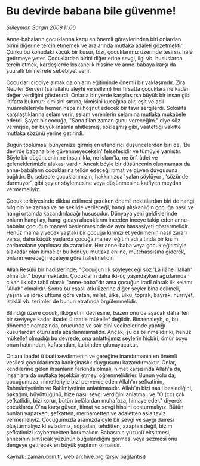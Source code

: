 # Bu devirde babana bile güvenme!

*Süleyman Sargın 2009.11.06*

<tr><td class="metin" colspan="2" style="padding-top: 20px; padding-left: 5px; ">Anne-babaların çocuklarına karşı en önemli görevlerinden biri onlardan birini diğerine tercih etmemek ve aralarında mutlaka adaleti gözetmektir. Çünkü bu konudaki küçük bir kusur, bizi, çocuklarımız üzerinde tesirsiz hâle getirmeye yeter. Çocuklardan birini diğerlerine sevgi, ilgi  vb. hususlarda tercih etmek, kardeşlerde kıskançlık hissine ve anne-babaya karşı da şuuraltı bir nefrete sebebiyet verir.</td></tr><tr><td class="metin" colspan="2" style="padding-top: 20px; padding-left: 5px; "><p>Çocukları ciddiye almak da onların eğitiminde önemli bir yaklaşımdır. Zira Nebiler Serveri (sallallahu aleyhi ve sellem) her fırsatta çocuklara ne kadar değer verdiğini gösterirdi. Onlarla bir yerde karşılaşırsa büyük bir insan gibi iltifatta bulunur; kimisini sırtına, kimisini kucağına alır, eşit ve adil muameleleriyle hemen hepsini hoşnut edecek bir tavır sergilerdi. Sokakta karşılaştıklarına selam verir, selam verenlerin selamına mutlaka mukabele ederdi. Şayet bir çocuğa, "Sana filan zaman şunu vereceğim." diye söz vermişse, bir büyük insanla ahitleşmiş, sözleşmiş gibi, vaatettiği vakitte mutlaka sözünü yerine getirirdi.
<p>Bugün toplumsal bünyemize girmiş en utandırıcı düşüncelerden biri de, 'Bu devirde babana bile güvenmeyeceksin' felsefesidir ve tümüyle yanlıştır. Böyle bir düşüncenin ne insanlıkla, ne İslam'la, ne örf, âdet ve geleneklerimizle alakası vardır. Ancak böyle bir düşüncenin oluşmaması da anne-babaların çocuklarına telkin edeceği itimat ve güven duygusuna bağlıdır. Bu sebeple çocuklarımızın, hakkımızda 'yalan söylüyor', 'sözünde durmuyor', gibi şeyler söylemesine veya düşünmesine kat'iyen meydan vermemeliyiz.
<p>Çocuk terbiyesinde dikkat edilmesi gereken önemli noktalardan biri de hangi bilginin ne zaman ve ne şekilde verileceği, hangi alışkanlığın çocuğa nasıl ve hangi ortamda kazandırılacağı hususudur. Dünyaya yeni geldiklerinde onların hangi ay, hangi gıdayı alacaklarını inceden inceye takip eden anne-babalar çocuğun manevi beslenmesinde de aynı hassasiyeti göstermelidir. Henüz mama yiyecek yaştaki bir çocuğa kırmızı et yedirmenin nasıl zararı varsa, daha küçük yaşlarda çocuğa manevi eğitim adı altında bir kısım zorlamaların yapılması da zararlıdır. Her anne-baba veya çocuk eğitimiyle alakadar olan kimseler bu konuyu mutlaka ehline, mütehassısına giderek, onların vereceği reçeteye göre halletmelidir.
<p>Allah Resûlü bir hadislerinde; "Çocuğun ilk söyleyeceği söz 'Lâ ilâhe illallah' olmalıdır." buyurmaktadır. Çocukların daha iki-üç yaşındayken ağızlarından çıkan ilk söz tabiî olarak "anne-baba"dır ama çocuğun iradî olarak ilk kelamı "Allah" olmalıdır. Sonra bu esaslı atkı üzerine diğer şeyler bina edilmeli, yaşına ve idrak ufkuna göre vatan, millet, ülke, ülkü, toprak, bayrak, hürriyet, istiklâl vb. terimler de bunun etrafında örgülenmelidir.
<p>Bilindiği üzere çocuk, ilköğretim devresine, bazen onu da aşacak daha ileri bir seviyeye kadar ibadet ü taatle mükellef değildir. Binaenaleyh, o, bu dönemde namazında, orucunda ve sair dinî vecibelerinde yaptığı kusurlardan ötürü asla azarlanmamalıdır. Ancak, şu da bilinmelidir ki, henüz mükellef olmadığı bu devrede, ona anlattığımız şeylerin hiçbiri, ömür boyu onun hatırından, kafasından, kalbinden çıkmayacaktır.
<p>Onlara ibadet ü taati sevdirmenin ve gereğine inandırmanın en önemli vesilesi çocuklarımıza kadirşinaslık duygusunu kazandırmaktır. Onlar, kendilerine gelen ihsanların farkında olmalı, nimet karşısında Allah'a da, insanlara da mutlaka teşekkür etmeyi öğrenmelidirler. Bunun yolu da, çocuğumuza, nimetleriyle bizi perverde eden Allah'ın şefkatinin, Rahmâniyetinin ve Rahîmiyetinin anlatılmasıdır. Allah'ın bizi nasıl beslediğini, baktığını, büyüttüğünü, bize nasıl sevgi verdiğini anlatmalı ve "O (cc) çok şefkatlidir, bizi korur, bütün belâlardan muhafaza, himaye eder." diyerek çocuklarda O'na karşı güven, itimat ve sevgi hissini coşturmalıyız. Bütün bunları yaparken, şefkatten, merhametten ve adaletten asla taviz vermemeliyiz. Çocuğumuzla aramızda öyle bir sevgi ve saygı dairesi oluşturmalıyız ki evladımız, sopadan, tehditten, azaptan değil, bizim şefkatimizi kaybetmekten korkmalıdır. Babasının yüzünü ekşitmesi, annesinin sımsıcak yüzünün buğulandığını görmesi veya sezmesi onu dengeye getirecek en büyük yaptırım olmalıdır.<br/></p></p></p></p></p></p></td></tr>

Kaynak: [zaman.com.tr](http://zaman.com.tr/yazar.do?yazino=912071), [web.archive.org (arşiv bağlantısı)](http://web.archive.org/web/20091124093248/http://zaman.com.tr:80/yazar.do?yazino=912071)
